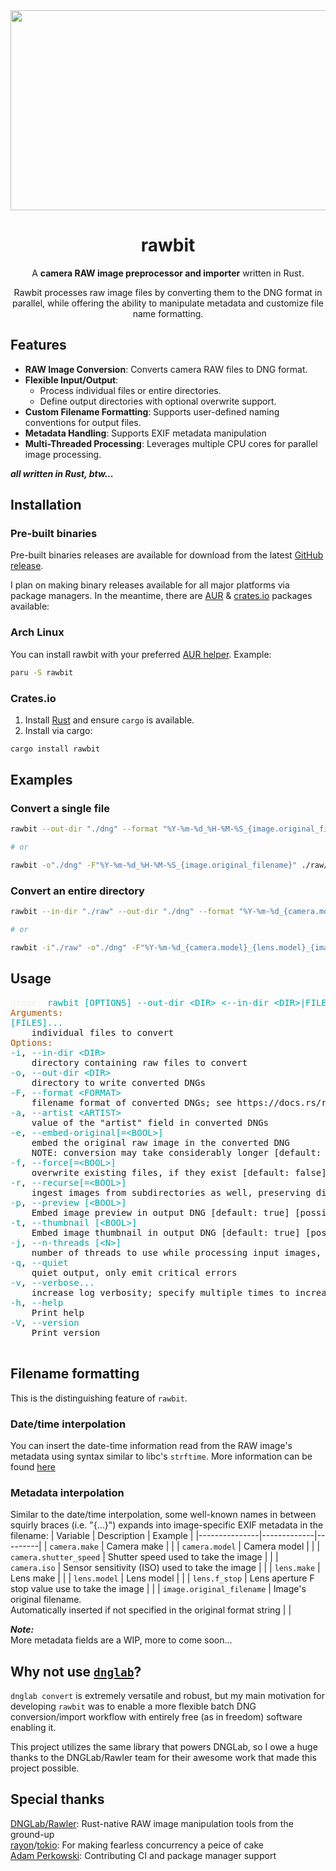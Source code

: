 <div align="center">
<img width="640" height="320" src="https://raw.githubuser.com/cartercanedy/rawbit/refs/heads/master/res/rawbit.png"/>
<br>

# rawbit

A **camera RAW image preprocessor and importer** written in Rust.  

Rawbit processes raw image files by converting them to the DNG format in parallel,
while offering the ability to manipulate metadata and customize file name formatting.

</div>

## Features

- **RAW Image Conversion**: Converts camera RAW files to DNG format.
- **Flexible Input/Output**:
  - Process individual files or entire directories.
  - Define output directories with optional overwrite support.
- **Custom Filename Formatting**: Supports user-defined naming conventions for output files.
- **Metadata Handling**: Supports EXIF metadata manipulation
- **Multi-Threaded Processing**: Leverages multiple CPU cores for parallel image processing.

*__all written in Rust, btw...__*

## Installation

### Pre-built binaries
Pre-built binaries releases are available for download from the latest [GitHub release](https://github.com/cartercanedy/rawbit/releases/latest).

I plan on making binary releases available for all major platforms via package managers.
In the meantime, there are [AUR](https://aur.archlinux.org) & [crates.io](https://crates.io) packages available:

### Arch Linux

You can install rawbit with your preferred [AUR helper](https://wiki.archlinux.org/title/AUR_helpers). Example:

```sh
paru -S rawbit
```

### Crates.io

1. Install [Rust](https://www.rust-lang.org/tools/install) and ensure `cargo` is available.
2. Install via cargo:
```sh
cargo install rawbit
```

## Examples

### Convert a single file

```sh
rawbit --out-dir "./dng" --format "%Y-%m-%d_%H-%M-%S_{image.original_filename}" ./raw/ABC1234.ARW

# or 

rawbit -o"./dng" -F"%Y-%m-%d_%H-%M-%S_{image.original_filename}" ./raw/ABC1234.ARW
```

### Convert an entire directory

```sh
rawbit --in-dir "./raw" --out-dir "./dng" --format "%Y-%m-%d_{camera.model}_{lens.model}_{image.original_filename}"

# or

rawbit -i"./raw" -o"./dng" -F"%Y-%m-%d_{camera.model}_{lens.model}_{image.original_filename}"
```

## Usage

<style type="text/css">
.cli-doc-content { white-space: pre; word-wrap: break-word; }
.ansi33 { color: #aa5500; }
.ansi36 { color: #00aaaa; }
.ansi37 { color: #F5F1DE; }
</style>

<body style="font-size: normal;" >
<pre class="cli-doc-content">
<span class="ansi37">Usage:</span> <span class="ansi36">rawbit</span> <span class="ansi36">[OPTIONS]</span> <span class="ansi36">--out-dir</span><span class="ansi36"> </span><span class="ansi36">&lt;DIR&gt;</span> <span class="ansi36">&lt;--in-dir &lt;DIR&gt;|FILES&gt;</span>
<span class="ansi33">Arguments:</span>
<span class="ansi36">[FILES]...</span>
    individual files to convert
<span class="ansi33">Options:</span>
<span class="ansi36">-i</span>, <span class="ansi36">--in-dir</span><span class="ansi36"> </span><span class="ansi36">&lt;DIR&gt;</span>
    directory containing raw files to convert
<span class="ansi36">-o</span>, <span class="ansi36">--out-dir</span><span class="ansi36"> </span><span class="ansi36">&lt;DIR&gt;</span>
    directory to write converted DNGs
<span class="ansi36">-F</span>, <span class="ansi36">--format</span><span class="ansi36"> </span><span class="ansi36">&lt;FORMAT&gt;</span>
    filename format of converted DNGs; see https://docs.rs/rawbit for info on syntax
<span class="ansi36">-a</span>, <span class="ansi36">--artist</span><span class="ansi36"> </span><span class="ansi36">&lt;ARTIST&gt;</span>
    value of the "artist" field in converted DNGs
<span class="ansi36">-e</span>, <span class="ansi36">--embed-original</span><span class="ansi36">[=</span><span class="ansi36">&lt;BOOL&gt;</span><span class="ansi36">]</span>
    embed the original raw image in the converted DNG
    NOTE: conversion may take considerably longer [default: false] [possible values: true, false]
<span class="ansi36">-f</span>, <span class="ansi36">--force</span><span class="ansi36">[=</span><span class="ansi36">&lt;BOOL&gt;</span><span class="ansi36">]</span>
    overwrite existing files, if they exist [default: false] [possible values: true, false]
<span class="ansi36">-r</span>, <span class="ansi36">--recurse</span><span class="ansi36">[=</span><span class="ansi36">&lt;BOOL&gt;</span><span class="ansi36">]</span>
    ingest images from subdirectories as well, preserving directory structure in the output [default: false] [possible values: true, false]
<span class="ansi36">-p</span>, <span class="ansi36">--preview</span><span class="ansi36"> [</span><span class="ansi36">&lt;BOOL&gt;</span><span class="ansi36">]</span>
    Embed image preview in output DNG [default: true] [possible values: true, false]
<span class="ansi36">-t</span>, <span class="ansi36">--thumbnail</span><span class="ansi36"> [</span><span class="ansi36">&lt;BOOL&gt;</span><span class="ansi36">]</span>
    Embed image thumbnail in output DNG [default: true] [possible values: true, false]
<span class="ansi36">-j</span>, <span class="ansi36">--n-threads</span><span class="ansi36"> [</span><span class="ansi36">&lt;N&gt;</span><span class="ansi36">]</span>
    number of threads to use while processing input images, defaults to number of CPUs
<span class="ansi36">-q</span>, <span class="ansi36">--quiet</span>
    quiet output, only emit critical errors
<span class="ansi36">-v</span>, <span class="ansi36">--verbose</span><span class="ansi36">...</span>
    increase log verbosity; specify multiple times to increase verbosity
<span class="ansi36">-h</span>, <span class="ansi36">--help</span>
    Print help
<span class="ansi36">-V</span>, <span class="ansi36">--version</span>
    Print version

</pre>
</body>

## Filename formatting

This is the distinguishing feature of `rawbit`.

### Date/time interpolation

You can insert the date-time information read from the RAW image's metadata using
syntax similar to libc's `strftime`.
More information can be found [here](https://docs.rs/chrono/latest/chrono/format/strftime/index.html)

### Metadata interpolation

Similar to the date/time interpolation, some well-known names in between squirly braces (i.e.
"{...}") expands into image-specific EXIF metadata in the filename:
| Variable      | Description | Example |
|---------------|-------------|---------|
| `camera.make` | Camera make | |
| `camera.model` | Camera model | |
| `camera.shutter_speed` | Shutter speed used to take the image | |
| `camera.iso` | Sensor sensitivity (ISO) used to take the image | |
| `lens.make` | Lens make | |
| `lens.model` | Lens model | |
| `lens.f_stop` | Lens aperture F stop value use to take the image | |
| `image.original_filename` | Image's original filename.<br>Automatically inserted if not specified in the original format string | |

*__Note:__*  
More metadata fields are a WIP, more to come soon...

## Why not use [`dnglab`](https://github.com/dnglab/dnglab)?

`dnglab convert` is extremely versatile and robust, but my main motivation for developing `rawbit` was to enable a more flexible batch DNG conversion/import workflow with entirely free (as in freedom) software enabling it.

This project utilizes the same library that powers DNGLab, so I owe a huge thanks to the DNGLab/Rawler team for their awesome work that made this project possible.

## Special thanks

[DNGLab/Rawler](https://github.com/dnglab/dnglab/blob/main/rawler): Rust-native RAW image manipulation tools from the ground-up  
[rayon](https://github.com/rayon-rs/rayon)/[tokio](https://github.com/tokio-rs/tokio): For making fearless concurrency a peice of cake  
[Adam Perkowski](https://github.com/adamperkowski): Contributing CI and package manager support  
